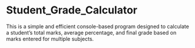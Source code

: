 # Student_Grade_Calculator
This is a simple and efficient console-based program designed to calculate a student’s total marks, average percentage, and final grade based on marks entered for multiple subjects.
